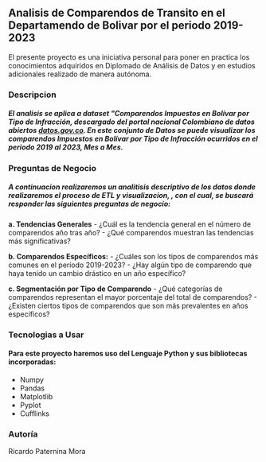 ## **Analisis de Comparendos de Transito en el Departamendo de Bolivar por el periodo 2019-2023**

El presente proyecto es una iniciativa personal para poner en practica los conocimientos adquiridos en Diplomado de Análisis de Datos y en estudios adicionales realizado de manera autónoma.

### **Descripcion**
##### El analisis se aplica a dataset **"Comparendos Impuestos en Bolívar por Tipo de Infracción**, descargado del portal nacional Colombiano de datos abiertos [datos.gov.co](https://www.datos.gov.co/Transporte/Comparendos-Impuestos-en-Bol-var-por-Tipo-de-Infra/hfxy-8gt2/about_data). En este conjunto de Datos se puede visualizar los comparendos Impuestos en Bolívar por Tipo de Infracción ocurridos en el periodo 2019 al 2023, Mes a Mes.

### **Preguntas de Negocio**
##### A continuacion realizaremos un analitisis descriptivo de los datos donde realizaremos el proceso de ETL y visualizacion, , con el cual, se buscará responder las siguientes preguntas de negocio:
  **a. Tendencias Generales**
    - ¿Cuál es la tendencia general en el número de comparendos año tras año? 
    - ¿Qué comparendos muestran las tendencias más significativas?
    
  **b. Comparendos Específicos:**
    - ¿Cuáles son los tipos de comparendos más comunes en el período 2019-2023?
    - ¿Hay algún tipo de comparendo que haya tenido un cambio drástico en un año específico?
    
  **c. Segmentación por Tipo de Comparendo**
    - ¿Qué categorías de comparendos representan el mayor porcentaje del total de comparendos?
    - ¿Existen ciertos tipos de comparendos que son más prevalentes en años específicos?


### **Tecnologias a Usar**
#### Para este proyecto haremos uso del Lenguaje Python y sus bibliotecas incorporadas: 
  -	Numpy
  -	Pandas
  -	Matplotlib
  -	Pyplot
  -	Cufflinks

### **Autoría**
Ricardo Paternina Mora 
